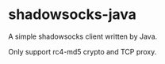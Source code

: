# shadowsocks-java
A simple shadowsocks client written by Java.

Only support rc4-md5 crypto and TCP proxy.